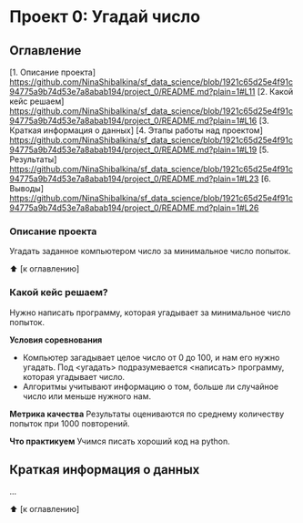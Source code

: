 # Проект 0: Угадай число

## Оглавление
[1. Описание проекта] https://github.com/NinaShibalkina/sf_data_science/blob/1921c65d25e4f91c94775a9b74d53e7a8abab194/project_0/README.md?plain=1#L11
[2. Какой кейс решаем] https://github.com/NinaShibalkina/sf_data_science/blob/1921c65d25e4f91c94775a9b74d53e7a8abab194/project_0/README.md?plain=1#L16
[3. Краткая информация о данных]
[4. Этапы работы над проектом] https://github.com/NinaShibalkina/sf_data_science/blob/1921c65d25e4f91c94775a9b74d53e7a8abab194/project_0/README.md?plain=1#L19
[5. Результаты] https://github.com/NinaShibalkina/sf_data_science/blob/1921c65d25e4f91c94775a9b74d53e7a8abab194/project_0/README.md?plain=1#L23
[6. Выводы] https://github.com/NinaShibalkina/sf_data_science/blob/1921c65d25e4f91c94775a9b74d53e7a8abab194/project_0/README.md?plain=1#L26

### Описание проекта
Угадать заданное компьютером число за минимальное число попыток.

:arrow_up: [к оглавлению]

### Какой кейс решаем?
Нужно написать программу, которая угадывает за минимальное число попыток.

**Условия соревнования**
- Компьютер загадывает целое число от 0 до 100, и нам его нужно угадать. Под <угадать> подразумевается <написать> программу, которая угадывает число.
- Алгоритмы учитывают информацию о том, больше ли случайное число или меньше нужного нам.

**Метрика качества**
Результаты оцениваются по среднему количеству попыток при 1000 повторений.

**Что практикуем**
Учимся писать хороший код на python.

## Краткая информация о данных
...

:arrow_up: [к оглавлению]